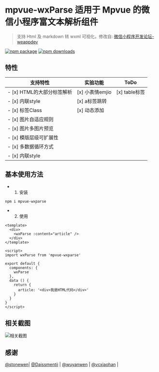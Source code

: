 # mpvue-wxParse 适用于 Mpvue 的微信小程序富文本解析组件</h1>

> 支持 Html 及 markdown 转 wxml 可视化，修改自: [微信小程序开发论坛-weappdev](https://weappdev.com)

[![npm package](https://img.shields.io/npm/v/mpvue-wxparse.svg)](https://npmjs.org/package/mpvue-wxparse)
[![npm downloads](http://img.shields.io/npm/dm/mpvue-wxparse.svg)](https://npmjs.org/package/mpvue-wxparse)


## 特性

| 支持特性                  | 实验功能        | ToDo          |
| ------------------------ |---------------- | ------------- |
| - [x] HTML的大部分标签解析 | [x] 小表情emjio | [x] table标签 |
| - [x] 内联style           | [x] a标签跳转   |               |
| - [x] 标签Class           | [x] 动态添加    |               |
| - [x] 图片自适应规则       |                |               |
| - [x] 图片多图片预览       |                |               |
| - [x] 模版层级可扩展性     |                |               |
| - [x] 多数据循环方式       |                |               |
| - [x] 内联style           |                |               |


## 基本使用方法

* 1. 安装
``` bash
npm i mpvue-wxparse
```

* 2. 使用

``` vue
<template>
  <div>
    <wxParse :content="article" />
  </div>
</template>

<script>
import wxParse from 'mpvue-wxparse'

export default {
  components: {
    wxParse
  },
  data () {
    return {
      article: '<div>我是HTML代码</div>'
    }
  }
}
</script>
```


## 相关截图

![相关截图](screenshoot/screen.jpg)


## 感谢

[@stonewen](https://github.com/stonewen)| [@Daissmentii](https://github.com/Daissmentii)        | [@wuyanwen](https://github.com/wuyanwen)           | [@vcxiaohan](https://github.com/vcxiaohan)  |
